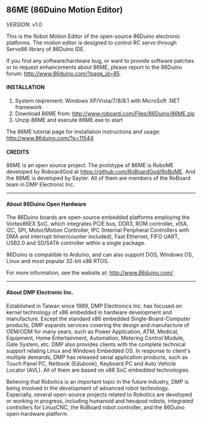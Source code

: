86ME (86Duino Motion Editor)
---------

_VERSION_: v1.0

This is the Robot Motion Editor of the open-source 86Duino electronic platforms.
The motion editor is designed to control RC servo through Servo86 library of 
86Duino IDE.

If you find any software/hardware bug, or want to provide software patches or 
to request enhancements about 86ME, please report to the 86Duino 
forum: http://www.86duino.com/?page_id=85.


#### INSTALLATION ####

1. System reqirement: Windows XP/Vista/7/8/8.1 with MicroSoft .NET framework
2. Download 86ME from: http://www.roboard.com/Files/86Duino/86ME.zip
3. Unzip 86ME and execute 86ME.exe to start

The 86ME tutorial page for installation instructions and usage: http://www.86duino.com/?p=11544

#### CREDITS ####

86ME is an open source project. The prototype of 86ME is RoboME developed
by RoboardGod at https://github.com/RoBoardGod/RoBoME.
And the 86ME is  developed by Sayter. All of them are members of the 
RoBoard team in DMP Electronic Inc.

---------------------------------------

#### About 86Duino Open Hardware ####

The 86Duino boards are open-source embedded platforms employing the 
Vortex86EX SoC, which integrates PCIE bus, DDR3, ROM controller, xISA, I2C, 
SPI, Motor/Motion Controller, IPC (Internal Peripheral Controllers with DMA 
and interrupt timer/counter included), Fast Ethernet, FIFO UART, USB2.0 
and SD/SATA controller within a single package.

86Duino is compatible to Arduino, and can also support DOS, Windows OS, Linux 
and most popular 32-bit x86 RTOS.

For more information, see the website at: http://www.86duino.com/


---------------------------------------

#### About DMP Electronic Inc. ####

Established in Taiwan since 1989, DMP Electronics Inc. has focused on kernel 
technology of x86 embedded in hardware development and manufacture. Except the 
standard x86 embedded Single-Board-Computer products, DMP expands services 
covering the design and manufacture of OEM/ODM for many years, such as Power 
Application, ATM, Medical, Equipment, Home Entertainment, Automation, Metering 
Control Module, Gate System, etc. DMP also provides clients with the complete 
technical support relating Linux and Windows Embedded OS. In response to 
client's multiple demands, DMP has released serial application products, 
such as Touch Panel PC, Netbook (Edubook), Keyboard PC and Auto Vehicle 
Locator (AVL). All of them are based on x86 SoC embedded technologies.

Believing that Robotics is an important topic in the future industry, DMP is 
being involved in the development of advanced robot technology. Especially, 
several open-source projects related to Robotics are developed or working in 
progress, including humanoid and hexapod robots, integrated controllers for 
LinuxCNC, the RoBoard robot controller, and the 86Duino open-hardware platform.